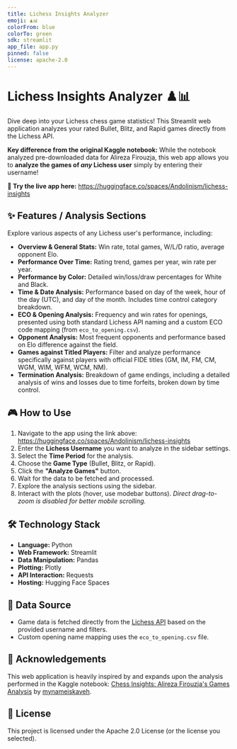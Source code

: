```yaml
---
title: Lichess Insights Analyzer
emoji: ♟️📊
colorFrom: blue
colorTo: green
sdk: streamlit
app_file: app.py
pinned: false
license: apache-2.0
---
```


# Lichess Insights Analyzer ♟️📊

Dive deep into your Lichess chess game statistics! This Streamlit web application analyzes your rated Bullet, Blitz, and Rapid games directly from the Lichess API.

**Key difference from the original Kaggle notebook:** While the notebook analyzed pre-downloaded data for Alireza Firouzja, this web app allows you to **analyze the games of *any* Lichess user** simply by entering their username!

**🚀 Try the live app here:** https://huggingface.co/spaces/Andolinism/lichess-insights


## ✨ Features / Analysis Sections

Explore various aspects of any Lichess user's performance, including:

*   **Overview & General Stats:** Win rate, total games, W/L/D ratio, average opponent Elo.
*   **Performance Over Time:** Rating trend, games per year, win rate per year.
*   **Performance by Color:** Detailed win/loss/draw percentages for White and Black.
*   **Time & Date Analysis:** Performance based on day of the week, hour of the day (UTC), and day of the month. Includes time control category breakdown.
*   **ECO & Opening Analysis:** Frequency and win rates for openings, presented using both standard Lichess API naming and a custom ECO code mapping (from `eco_to_opening.csv`).
*   **Opponent Analysis:** Most frequent opponents and performance based on Elo difference against the field.
*   **Games against Titled Players:** Filter and analyze performance specifically against players with official FIDE titles (GM, IM, FM, CM, WGM, WIM, WFM, WCM, NM).
*   **Termination Analysis:** Breakdown of game endings, including a detailed analysis of wins and losses due to time forfeits, broken down by time control.

## 🎮 How to Use

1.  Navigate to the app using the link above: https://huggingface.co/spaces/Andolinism/lichess-insights
2.  Enter the **Lichess Username** you want to analyze in the sidebar settings.
3.  Select the **Time Period** for the analysis.
4.  Choose the **Game Type** (Bullet, Blitz, or Rapid).
5.  Click the **"Analyze Games"** button.
6.  Wait for the data to be fetched and processed.
7.  Explore the analysis sections using the sidebar.
8.  Interact with the plots (hover, use modebar buttons). *Direct drag-to-zoom is disabled for better mobile scrolling.*

## 🛠️ Technology Stack

*   **Language:** Python
*   **Web Framework:** Streamlit
*   **Data Manipulation:** Pandas
*   **Plotting:** Plotly
*   **API Interaction:** Requests
*   **Hosting:** Hugging Face Spaces

## 💾 Data Source

*   Game data is fetched directly from the [Lichess API](https://lichess.org/api) based on the provided username and filters.
*   Custom opening name mapping uses the `eco_to_opening.csv` file.

## 🙏 Acknowledgements

This web application is heavily inspired by and expands upon the analysis performed in the Kaggle notebook:
[Chess Insights: Alireza Firouzja's Games Analysis](https://www.kaggle.com/code/mynameiskaveh/chess-insights-alireza-firouzja-s-games-analysis) by [mynameiskaveh](https://www.kaggle.com/mynameiskaveh).

## 📜 License

This project is licensed under the Apache 2.0 License (or the license you selected).
